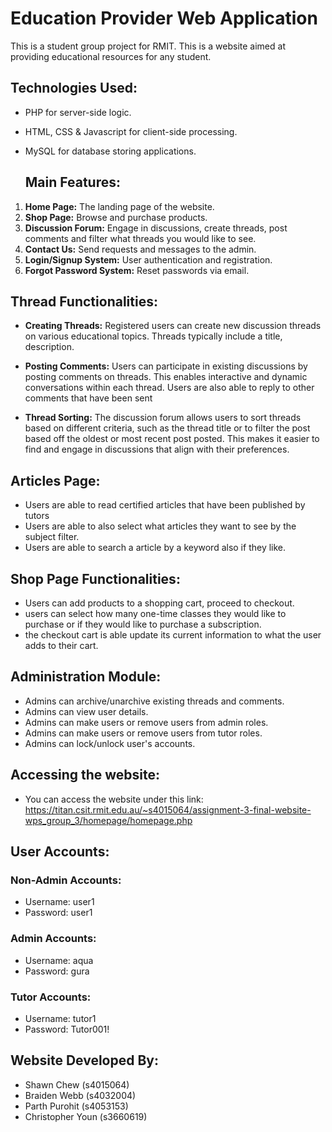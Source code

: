 # Education Provider Web Application

This is a student group project for RMIT. This is a website aimed at providing educational resources for any student.

## Technologies Used:

- PHP for server-side logic.
- HTML, CSS & Javascript for client-side processing.
- MySQL for database storing applications.

  ## Main Features:
1. **Home Page:** The landing page of the website.
2. **Shop Page:** Browse and purchase products.
3. **Discussion Forum:** Engage in discussions, create threads, post comments and filter what threads you would like to see.
4. **Contact Us:** Send requests and messages to the admin.
5. **Login/Signup System:** User authentication and registration.
6. **Forgot Password System:** Reset passwords via email.

## Thread Functionalities:

- **Creating Threads:** Registered users can create new discussion threads on various educational topics. Threads typically include a title, description.

- **Posting Comments:** Users can participate in existing discussions by posting comments on threads. This enables interactive and dynamic conversations within each thread. Users are also able to reply to other comments that have been sent

- **Thread Sorting:** The discussion forum allows users to sort threads based on different criteria, such as the thread title or to filter the post based off the oldest or most recent post posted. This makes it easier to find and engage in discussions that align with their preferences.

## Articles Page: 
- Users are able to read certified articles that have been published by tutors
- Users are able to also select what articles they want to see by the subject filter.
- Users are able to search a article by a keyword also if they like.
## Shop Page Functionalities:

- Users can add products to a shopping cart, proceed to checkout.
- users can select how many one-time classes they would like to purchase or if they would like to purchase a subscription.
- the checkout cart is able update its current information to what the user adds to their cart.

## Administration Module:

- Admins can archive/unarchive existing threads and comments.
- Admins can view user details.
- Admins can make users or remove users from admin roles.
- Admins can make users or remove users from tutor roles.
- Admins can lock/unlock user's accounts.


## Accessing the website:
- You can access the website under this link: https://titan.csit.rmit.edu.au/~s4015064/assignment-3-final-website-wps_group_3/homepage/homepage.php

## User Accounts:

### Non-Admin Accounts:
- Username: user1
- Password: user1

### Admin Accounts:
- Username: aqua
- Password: gura

### Tutor Accounts:
- Username: tutor1
- Password: Tutor001!

## Website Developed By:
- Shawn Chew (s4015064)
- Braiden Webb (s4032004)
- Parth Purohit (s4053153)
- Christopher Youn (s3660619)

